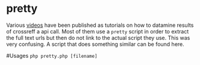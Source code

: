 # pretty

Various [videos](https://www.youtube.com/watch?v=LBYgq6jPoyk) have been published as tutorials on how to datamine results of crossreff a api call.  Most of them use a `pretty`
script in order to extract the full text urls but then do not link to the actual script they use. This was very confusing.  A script that does something
similar can be found here.

#Usages
`php pretty.php [filename]`


